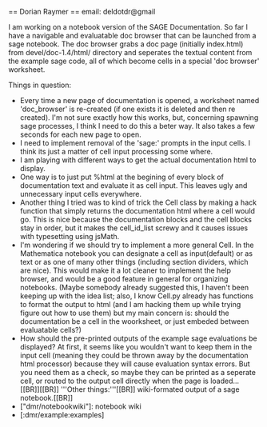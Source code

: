 == Dorian Raymer ==
email:
deldotdr@gmail

I am working on a notebook version of the SAGE Documentation. So far I have a navigable and evaluatable doc browser that can be launched from a sage notebook. The doc browser grabs a doc page (initially index.html) from devel/doc-1.4/html/ directory and seperates the textual content from the example sage code, all of which become cells in a special 'doc browser' worksheet.

Things in question:

 * Every time a new page of documentation is opened, a worksheet named 'doc_browser' is re-created (if one exists it is deleted and then re created). I'm not sure exactly how this works, but, concerning spawning sage processes, I think I need to do this a beter way. It also takes a few seconds for each new page to open.
 * I need to implement removal of the 'sage:' prompts in the input cells. I think its just a matter of cell input processing some where.
 * I am playing with different ways to get the actual documentation html to display.
  * One way is to just put %html at the begining of every block of documentation text and evaluate it as cell input. This leaves ugly and unnecessary input cells everywhere.
  * Another thing I tried was to kind of trick the Cell class by making a hack function that simply returns the documentation html where a cell would go. This is nice because the documentation blocks and the cell blocks stay in order, but it makes the cell_id_list screwy and it causes issues with typesetting using jsMath.
 * I'm wondering if we should try to implement a more general Cell. In the Mathematica notebook you can designate a cell as input(default) or as text or as one of many other things (including section dividers, which are nice). This would make it a lot cleaner to implement the help browser, and would be a good feature in general for organizing notebooks. (Maybe somebody already suggested this, I haven't been keeping up with the idea list; also, I know Cell.py already has functions to format the output to html (and I am hacking them up while trying figure out how to use them) but my main concern is: should the documentation be a cell in the woorksheet, or just embeded between evaluatable cells?)
 * How should the pre-printed outputs of the example sage evaluations be displayed? At first, it seems like you wouldn't want to keep them in the input cell (meaning they could be thrown away by the documentation html processor) because they will cause evaluation syntax errors. But you need them as a check, so maybe they can be printed as a seperate cell, or routed to the output cell directly when the page is loaded...
[[BR]][[BR]]
'''Other things:'''[[BR]]
wiki-formated output of a sage notebook.[[BR]]
 * ["dmr/notebookwiki"]: notebook wiki
 * [:dmr/example:examples]
